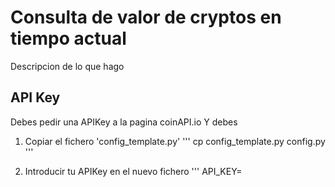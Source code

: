 # Consulta de valor de cryptos en tiempo actual

Descripcion de lo que hago

## API Key

Debes pedir una APIKey a la pagina coinAPI.io
Y debes 
1. Copiar el fichero 'config_template.py'
'''
cp config_template.py config.py
'''

2. Introducir tu APIKey en el nuevo fichero
'''
API_KEY=<tu clave aqui>
